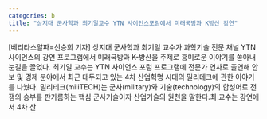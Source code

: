 ```yaml
---
categories: b
title: "상지대 군사학과 최기일교수 YTN 사이언스포럼에서 미래국방과 K방산 강연"
---
```

[베리타스알파=신승희 기자] 상지대 군사학과 최기일 교수가 과학기술 전문 채널 YTN 사이언스의 강연 프로그램에서 미래국방과 K-방산을 주제로 흥미로운 이야기를 쏟아내 눈길을 끌었다. 최기일 교수는 YTN 사이언스 포럼 프로그램에 전문가 연사로 출연해 안보 및 경제 분야에서 최근 대두되고 있는 4차 산업혁명 시대의 밀리테크에 관한 이야기를 나눴다. 밀리테크(miliTECH)는 군사(military)와 기술(technology)의 합성어로 전쟁의 승부를 판가름하는 핵심 군사기술이자 산업기술의 원천을 말한다.최 교수는 강연에서 4차 산